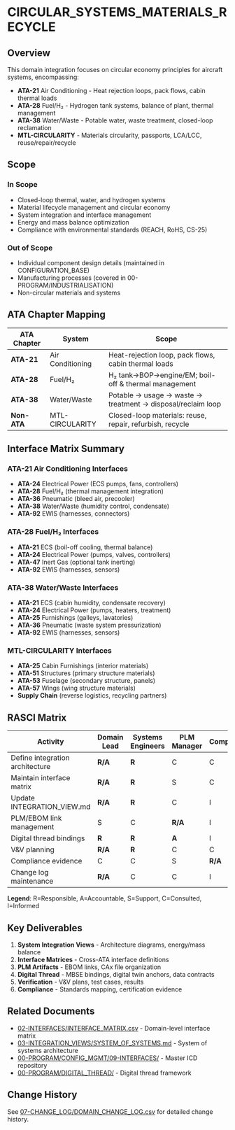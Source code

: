 # CIRCULAR_SYSTEMS_MATERIALS_RECYCLE

## Overview

This domain integration focuses on circular economy principles for aircraft systems, encompassing:
- **ATA-21** Air Conditioning - Heat rejection loops, pack flows, cabin thermal loads
- **ATA-28** Fuel/H₂ - Hydrogen tank systems, balance of plant, thermal management
- **ATA-38** Water/Waste - Potable water, waste treatment, closed-loop reclamation
- **MTL-CIRCULARITY** - Materials circularity, passports, LCA/LCC, reuse/repair/recycle

## Scope

### In Scope
- Closed-loop thermal, water, and hydrogen systems
- Material lifecycle management and circular economy
- System integration and interface management
- Energy and mass balance optimization
- Compliance with environmental standards (REACH, RoHS, CS-25)

### Out of Scope
- Individual component design details (maintained in CONFIGURATION_BASE)
- Manufacturing processes (covered in 00-PROGRAM/INDUSTRIALISATION)
- Non-circular materials and systems

## ATA Chapter Mapping

| ATA Chapter | System | Scope |
|-------------|--------|-------|
| **ATA-21** | Air Conditioning | Heat-rejection loop, pack flows, cabin thermal loads |
| **ATA-28** | Fuel/H₂ | H₂ tank→BOP→engine/EM; boil-off & thermal management |
| **ATA-38** | Water/Waste | Potable → usage → waste → treatment → disposal/reclaim loop |
| **Non-ATA** | MTL-CIRCULARITY | Closed-loop materials: reuse, repair, refurbish, recycle |

## Interface Matrix Summary

### ATA-21 Air Conditioning Interfaces
- **ATA-24** Electrical Power (ECS pumps, fans, controllers)
- **ATA-28** Fuel/H₂ (thermal management integration)
- **ATA-36** Pneumatic (bleed air, precooler)
- **ATA-38** Water/Waste (humidity control, condensate)
- **ATA-92** EWIS (harnesses, connectors)

### ATA-28 Fuel/H₂ Interfaces
- **ATA-21** ECS (boil-off cooling, thermal balance)
- **ATA-24** Electrical Power (pumps, valves, controllers)
- **ATA-47** Inert Gas (optional tank inerting)
- **ATA-92** EWIS (harnesses, sensors)

### ATA-38 Water/Waste Interfaces
- **ATA-21** ECS (cabin humidity, condensate recovery)
- **ATA-24** Electrical Power (pumps, heaters, treatment)
- **ATA-25** Furnishings (galleys, lavatories)
- **ATA-36** Pneumatic (waste system pressurization)
- **ATA-92** EWIS (harnesses, sensors)

### MTL-CIRCULARITY Interfaces
- **ATA-25** Cabin Furnishings (interior materials)
- **ATA-51** Structures (primary structure materials)
- **ATA-53** Fuselage (secondary structure, panels)
- **ATA-57** Wings (wing structure materials)
- **Supply Chain** (reverse logistics, recycling partners)

## RASCI Matrix

| Activity | Domain Lead | Systems Engineers | PLM Manager | Compliance | Suppliers |
|----------|-------------|-------------------|-------------|------------|-----------|
| Define integration architecture | **R/A** | **R** | C | C | I |
| Maintain interface matrix | **R/A** | **R** | S | C | C |
| Update INTEGRATION_VIEW.md | **R/A** | **R** | C | I | I |
| PLM/EBOM link management | S | C | **R/A** | I | C |
| Digital thread bindings | **R** | **R** | **A** | I | I |
| V&V planning | **R/A** | **R** | C | C | C |
| Compliance evidence | C | C | S | **R/A** | C |
| Change log maintenance | **R/A** | C | C | I | I |

**Legend**: R=Responsible, A=Accountable, S=Support, C=Consulted, I=Informed

## Key Deliverables

1. **System Integration Views** - Architecture diagrams, energy/mass balance
2. **Interface Matrices** - Cross-ATA interface definitions
3. **PLM Artifacts** - EBOM links, CAx file organization
4. **Digital Thread** - MBSE bindings, digital twin anchors, data contracts
5. **Verification** - V&V plans, test cases, results
6. **Compliance** - Standards mapping, certification evidence

## Related Documents

- [02-INTERFACES/INTERFACE_MATRIX.csv](02-INTERFACES/INTERFACE_MATRIX.csv) - Domain-level interface matrix
- [03-INTEGRATION_VIEWS/SYSTEM_OF_SYSTEMS.md](03-INTEGRATION_VIEWS/SYSTEM_OF_SYSTEMS.md) - System of systems architecture
- [00-PROGRAM/CONFIG_MGMT/09-INTERFACES/](../../../00-PROGRAM/CONFIG_MGMT/09-INTERFACES/) - Master ICD repository
- [00-PROGRAM/DIGITAL_THREAD/](../../../00-PROGRAM/DIGITAL_THREAD/) - Digital thread framework

## Change History

See [07-CHANGE_LOG/DOMAIN_CHANGE_LOG.csv](07-CHANGE_LOG/DOMAIN_CHANGE_LOG.csv) for detailed change history.
